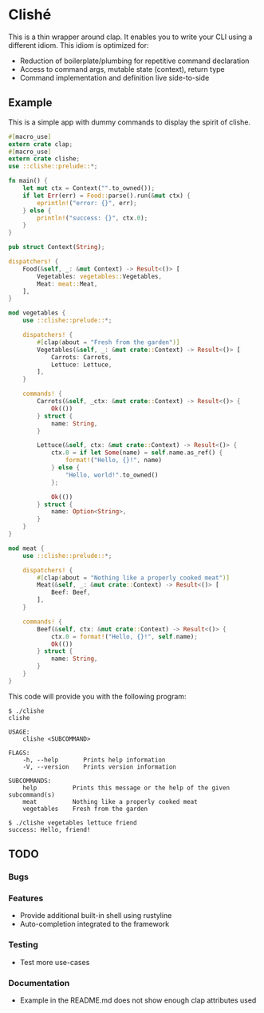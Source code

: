 # Clishé

This is a thin wrapper around clap. It enables you to write your CLI using a
different idiom. This idiom is optimized for:

 - Reduction of boilerplate/plumbing for repetitive command declaration
 - Access to command args, mutable state (context), return type
 - Command implementation and definition live side-to-side

## Example

This is a simple app with dummy commands to display the spirit of clishe.

```rust
#[macro_use]
extern crate clap;
#[macro_use]
extern crate clishe;
use ::clishe::prelude::*;

fn main() {
    let mut ctx = Context("".to_owned());
    if let Err(err) = Food::parse().run(&mut ctx) {
        eprintln!("error: {}", err);
    } else {
        println!("success: {}", ctx.0);
    }
}

pub struct Context(String);

dispatchers! {
    Food(&self, _: &mut Context) -> Result<()> [
        Vegetables: vegetables::Vegetables,
        Meat: meat::Meat,
    ],
}

mod vegetables {
    use ::clishe::prelude::*;

    dispatchers! {
        #[clap(about = "Fresh from the garden")]
        Vegetables(&self, _: &mut crate::Context) -> Result<()> [
            Carrots: Carrots,
            Lettuce: Lettuce,
        ],
    }

    commands! {
        Carrots(&self, _ctx: &mut crate::Context) -> Result<()> {
            Ok(())
        } struct {
            name: String,
        }

        Lettuce(&self, ctx: &mut crate::Context) -> Result<()> {
            ctx.0 = if let Some(name) = self.name.as_ref() {
                format!("Hello, {}!", name)
            } else {
                "Hello, world!".to_owned()
            };

            Ok(())
        } struct {
            name: Option<String>,
        }
    }
}

mod meat {
    use ::clishe::prelude::*;

    dispatchers! {
        #[clap(about = "Nothing like a properly cooked meat")]
        Meat(&self, _: &mut crate::Context) -> Result<()> [
            Beef: Beef,
        ],
    }

    commands! {
        Beef(&self, ctx: &mut crate::Context) -> Result<()> {
            ctx.0 = format!("Hello, {}!", self.name);
            Ok(())
        } struct {
            name: String,
        }
    }
}
```

This code will provide you with the following program:

```
$ ./clishe
clishe

USAGE:
    clishe <SUBCOMMAND>

FLAGS:
    -h, --help       Prints help information
    -V, --version    Prints version information

SUBCOMMANDS:
    help          Prints this message or the help of the given subcommand(s)
    meat          Nothing like a properly cooked meat
    vegetables    Fresh from the garden

$ ./clishe vegetables lettuce friend
success: Hello, friend!
```

## TODO

### Bugs

### Features

 - Provide additional built-in shell using rustyline
 - Auto-completion integrated to the framework

### Testing

 - Test more use-cases

### Documentation

 - Example in the README.md does not show enough clap attributes used

